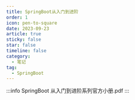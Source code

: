 ```yaml
---
title: SpringBoot从入门到进阶
order: 1
icon: pen-to-square
date: 2023-09-23
article: true
sticky: false 
star: false 
timeline: false
category:
  - 笔记
tag:
  - SpringBoot
---
```


:::info
SpringBoot 从入门到进阶系列官方小册.pdf
:::

<PDF url="/pdf/SpringBoot.pdf" width="100%" />